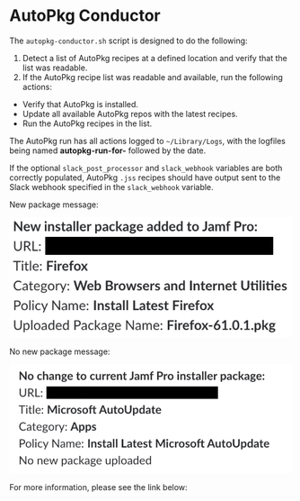 # AutoPkg Conductor

The `autopkg-conductor.sh` script is designed to do the following:

1. Detect a list of AutoPkg recipes at a defined location and verify that the list was readable.
2. If the AutoPkg recipe list was readable and available, run the following actions:

* Verify that AutoPkg is installed.
* Update all available AutoPkg repos with the latest recipes.
* Run the AutoPkg recipes in the list.

The AutoPkg run has all actions logged to `~/Library/Logs`, with the logfiles being named **autopkg-run-for-** followed by the date.

If the optional `slack_post_processor` and `slack_webhook` variables are both correctly populated, AutoPkg `.jss` recipes should have output sent to the Slack webhook specified in the `slack_webhook` variable.

New package message:

![](readme_images/AutoPkg_new_package_message.png)

No new package message:

![](readme_images/AutoPkg_no_new_package_message.png)

For more information, please see the link below:




